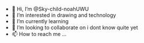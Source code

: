 - 👋 Hi, I’m @Sky-child-noahUWU
- 👀 I’m interested in drawing and technology
- 🌱 I’m currently learning 
- 💞️ I’m looking to collaborate on i dont know quite yet
- 📫 How to reach me ...

<!---
Sky-child-noahUWU/Sky-child-noahUWU is a ✨ special ✨ repository because its `README.md` (this file) appears on your GitHub profile.
You can click the Preview link to take a look at your changes.
--->
